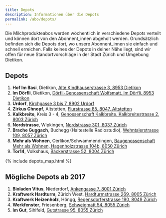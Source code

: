```yaml
---
title: Depots
description: Informationen über die Depots
permalink: /abo/depots/
---
```


Die Milchprodukteabos werden wöchentlich in verschiedene Depots verteilt und
können dort von den Abonnent_innen abgeholt werden. Grundsätzlich befinden sich
die Depots dort, wo unsere Abonnent_innen sie einfach und schnell erreichen.
Falls keines der Depots in deiner Nähe liegt, sind wir offen für neue
Standortvorschläge in der Stadt Zürich und Umgebung Dietikon.

## Depots

1. **Hof Im Basi**, Dietikon, [Alte Kindhauserstrasse 3, 8953 Dietikon](https://www.google.ch/maps/place/Alte+Kindhauserstrasse+3+8953+Dietikon+Switzerland)
1. **Im Dörfli**, Dietikon, [Dörfli-Genossenschaft Wolfsmatt, Im Dörfli, 8953 Dietikon](https://www.google.ch/maps/place/Im+Dörfli+27+8953+Dietikon+Switzerland)
1. **Urdorf**, [Kirchgasse 3 bis 7, 8902 Urdorf](https://www.google.ch/maps/place/Kirchgasse+3+8902+Urdorf+Switzerland)
1. **Zirkus Chnopf**, Altstetten, [Flurstrasse 85, 8047, Altstetten](https://www.google.ch/maps/place/Flurstrasse+85+8047+Altstetten+Switzerland)
1. **Kalkbreite**, Kreis 3 - 4, [Genossenschaft Kalkbreite, Kalkbreitestrasse 2, 8003 Zürich](https://www.google.ch/maps/place/Kalkbreitestrasse+2+8003+Zürich+Switzerland)
1. **Nordstrasse**, Wipkingen, [Nordstrasse 301, 8037 Zürich](https://www.google.ch/maps/place/Nordstrasse+301+8037+Zürich+Switzerland)
1. **Brache Guggach**, Buchegg (Haltestelle Radiostudio), [Wehntalerstrasse 109, 8057 Zürich](https://www.google.ch/maps/place/Wehntalerstrasse+109+8057+Zürich+Switzerland)
1. **Mehr als Wohnen**, Oerlikon/Schwammendingen, [Baugenossenschaft Mehr als Wohnen, Hagenholzstrasse 104b, 8050 Zürich](https://www.google.ch/maps/place/Hagenholzstrasse+104b+8050+Zürich+Switzerland)
1. **Tor14**, Volkshaus, [Bäckerstrasse 52, 8004 Zürich](https://www.google.ch/maps/place/Bäckerstrasse+52+8004+Zürich)

{% include depots_map.html %}


## Mögliche Depots ab 2017

1. **Bioladen Vitus**, Niederdorf, [Ankengasse 7, 8001 Zürich](https://www.google.ch/maps/place/Ankengasse+7,+8001+Zürich)
1. **Kraftwerk Hardturm**, Zürich West, [Hardturmstrasse 269, 8005 Zürich](https://www.google.ch/maps/place/Hardturmstrasse+269,+8005+Zürich)
1. **Kraftwerk Heizenholz**, Höngg, [Regensdorferstrasse 190, 8049 Zürich](https://www.google.ch/maps/place/Regensdorferstrasse+190,+8049+Zürich)
1. **Werkfenster**, Friesenberg, [Schweigmatt 54, 8055 Zürich](https://www.google.ch/maps/place/Schweigmatt+54+8055+Zürich)
1. **Im Gut**, Sihlfeld, [Gutstrasse 95, 8055 Zürich](https://www.google.ch/maps/place/Gutstrasse+95+8055+Zürich)
